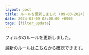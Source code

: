 ```yaml
---
layout: post
title: ルールを更新しました (09-03-2024)
date: 2024-03-09 08:00:00 +0900
tags: [filter_update]
---
```


フィルタのルールを更新しました。

最新のルールは[こちら](https://github.com/kittytail/BlockerRules)から確認できます。
